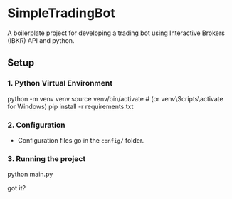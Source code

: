 # SimpleTradingBot
A boilerplate project for developing a trading bot using Interactive Brokers (IBKR) API and python.

## Setup

### 1. Python Virtual Environment

python -m venv venv
source venv/bin/activate # (or venv\Scripts\activate for Windows)
pip install -r requirements.txt

### 2. Configuration
- Configuration files go in the `config/` folder.

### 3. Running the project
python main.py

got it?